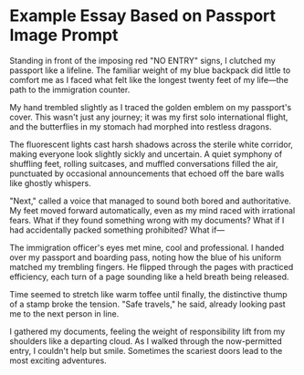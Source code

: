 # Example Essay Based on Passport Image Prompt

Standing in front of the imposing red "NO ENTRY" signs, I clutched my passport like a lifeline. The familiar weight of my blue backpack did little to comfort me as I faced what felt like the longest twenty feet of my life—the path to the immigration counter.

My hand trembled slightly as I traced the golden emblem on my passport's cover. This wasn't just any journey; it was my first solo international flight, and the butterflies in my stomach had morphed into restless dragons.

The fluorescent lights cast harsh shadows across the sterile white corridor, making everyone look slightly sickly and uncertain. A quiet symphony of shuffling feet, rolling suitcases, and muffled conversations filled the air, punctuated by occasional announcements that echoed off the bare walls like ghostly whispers.

"Next," called a voice that managed to sound both bored and authoritative. My feet moved forward automatically, even as my mind raced with irrational fears. What if they found something wrong with my documents? What if I had accidentally packed something prohibited? What if—

The immigration officer's eyes met mine, cool and professional. I handed over my passport and boarding pass, noting how the blue of his uniform matched my trembling fingers. He flipped through the pages with practiced efficiency, each turn of a page sounding like a held breath being released.

Time seemed to stretch like warm toffee until finally, the distinctive thump of a stamp broke the tension. "Safe travels," he said, already looking past me to the next person in line.

I gathered my documents, feeling the weight of responsibility lift from my shoulders like a departing cloud. As I walked through the now-permitted entry, I couldn't help but smile. Sometimes the scariest doors lead to the most exciting adventures.
